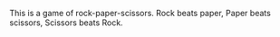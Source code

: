 This is a game of rock-paper-scissors. Rock beats paper, Paper beats scissors, Scissors beats Rock.
